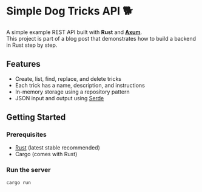 # Simple Dog Tricks API 🐕

A simple example REST API built with **Rust** and **[Axum](https://github.com/tokio-rs/axum)**.  
This project is part of a blog post that demonstrates how to build a backend in Rust step by step.

## Features

- Create, list, find, replace, and delete tricks
- Each trick has a name, description, and instructions
- In-memory storage using a repository pattern
- JSON input and output using [Serde](https://serde.rs/)

## Getting Started

### Prerequisites

- [Rust](https://www.rust-lang.org/tools/install) (latest stable recommended)
- Cargo (comes with Rust)

### Run the server

```bash
cargo run
